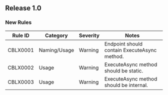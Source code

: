 ## Release 1.0

### New Rules

| Rule ID  | Category     | Severity | Notes                                        |
|----------|--------------|----------|----------------------------------------------|
| CBLX0001 | Naming/Usage | Warning  | Endpoint should contain ExecuteAsync method. |
| CBLX0002 | Usage        | Warning  | ExecuteAsync method should be static.        |
| CBLX0003 | Usage        | Warning  | ExecuteAsync method should be internal.      |